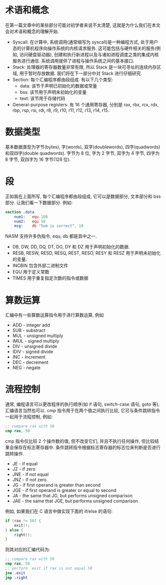 # 术语和概念

在第一篇文章中的某些部分可能对初学者来说不太清楚, 这就是为什么我们在本文会对术语和概念的理解开始.

- Syscall: 在计算中, 系统调用(通常缩写为 syscall)是一种编程方式, 处于用户态的计算机程序向操作系统的内核请求服务. 这可能包括与硬件相关的服务(例如, 访问硬盘驱动器), 创建和执行新进程以及与诸如进程调度之类的集成内核服务进行通信. 系统调用提供了进程与操作系统之间的基本接口.
- Stack: 处理器的寄存器数量非常有限, 所以 Stack 是一块可寻址的连续内存区域, 用于暂时存放数据. 我们将在下一部分中对 Stack 进行仔细研究.
- Section: 每个汇编程序都由段组成. 有以下几个类型:
    - data: 该节于声明已初始化的数据或常量
    - bss: 该节用于声明未初始化的变量
    - text: ​​该节用于存储代码
- General-purpose registers: 有 16 个通用寄存器, 分别是 rax, rbx, rcx, rdx, rbp, rsp, rsi, rdi, r8, r9, r10, r11, r12, r13, r14, r15.

# 数据类型

基本数据类型为字节(bytes), 字(words), 双字(doublewords), 四字(quadwords)和双四字(double quadwords). 字节为 8 位, 字为 2 字节, 双字为 4 字节, 四字为 8 字节, 双四字为 16 字节(128 位).

# 段

正如我在上面所写, 每个汇编程序都由段组成, 它可以是数据部分, 文本部分和 bss 部分. 让我们看一下数据部分. 例如:

```nasm
section .data
    num1:   equ 100
    num2:   equ 50
    msg:    db "Sum is correct", 10
```

NASM 支持许多伪指令, equ, db 都是其中之一.

- DB, DW, DD, DQ, DT, DO, DY 和 DZ 用于声明初始化的数据.
- RESB, RESW, RESD, RESQ, REST, RESO, RESY 和 RESZ 用于声明未初始化的变量.
- INCBIN 包含外部二进制文件
- EQU 用于定义常数
- TIMES 用于重复指定次数的指令或数据

# 算数运算

汇编中有一些算数运算指令用于进行算数运算, 例如

- ADD - integer add
- SUB - substract
- MUL - unsigned multiply
- IMUL - signed multiply
- DIV - unsigned divide
- IDIV - signed divide
- INC - increment
- DEC - decrement
- NEG - negate

# 流程控制

通常, 编程语言可以更改程序的执行顺序(如 if 语句, switch-case 语句, goto 等), 汇编语言当然也可以. cmp 指令用于在两个值之间执行比较, 它可与条件跳转指令一起用于流程控制, 例如:

```nasm
;; compare rax with 50
cmp rax, 50
```

cmp 指令仅比较 2 个操作数的值, 但不改变它们, 并且不执行任何操作, 但比较结果会保存在标志寄存器中. 条件跳转指令根据标志寄存器的标志位来判断是否进行跳转操作.

- JE - if equal
- JZ - if zero
- JNE - if not equal
- JNZ - if not zero
- JG - if first operand is greater than second
- JGE - if first operand is greater or equal to second
- JA - the same that JG, but performs unsigned comparison
- JAE - the same that JGE, but performs unsigned comparison

例如, 如果我们在 C 语言中做实现下面的 if/else 的语句:

```c
if (rax != 50) {
    exit();
} else {
    right();
}
```

则其对应的汇编代码为:

```nasm
;; compare rax with 50
cmp rax, 50
;; perform .exit if rax is not equal 50
jne .exit
jmp .right
```
